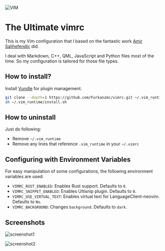 ![VIM](https://dnp4pehkvoo6n.cloudfront.net/43c5af597bd5c1a64eb1829f011c208f/as/Ultimate%20Vimrc.svg)

# The Ultimate vimrc

This is my Vim configuration that I based on the fantastic work
[Amir Salihefendic](https://github.com/amix/vimrc) did.

I deal with Markdown, C++, QML, JavaScript and Python files most of the time. So
my configuration is tailored for those file types.

## How to install?

Install [Vundle](https://github.com/VundleVim/Vundle.vim) for plugin management.

```sh
git clone --depth=1 https://github.com/Furkanzmc/vimrc.git ~/.vim_runtime
sh ~/.vim_runtime/install.sh
```

## How to uninstall

Just do following:

* Remove `~/.vim_runtime`
* Remove any lines that reference `.vim_runtime` in your `~/.vimrc`

## Configuring with Environment Variables

For easy manipulation of some configurations, the following environment variables
are used:

- `VIMRC_RUST_ENABLED`: Enables Rust support. Defaults to `0`.
- `VIMRC_SNIPPET_ENABLED`: Enables Ultisnip plugin. Defaults to `0`.
- `VIMRC_USE_VIRTUAL_TEXT`: Enables virtual text for LanguageClient-neovim.
  Defaults to `No`.
- `VIMRC_BACKGROUND`: Changes `background`. Defaults to `dark`.

## Screenshots

![screenshot1](https://drive.google.com/uc?export=download&id=1cIzNgh8WE0CMBB2gNDv34xNhXt1gc2fS)

![screenshot2](https://drive.google.com/uc?export=download&id=1VprQXbtXkiBoeQz7D1fka9L1VJ9ho9el)

